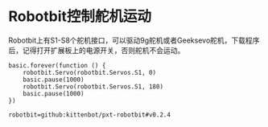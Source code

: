 # Robotbit控制舵机运动

Robotbit上有S1-S8个舵机接口，可以驱动9g舵机或者Geeksevo舵机，下载程序后，记得打开扩展板上的电源开关，否则舵机不会运动。

```blocks
basic.forever(function () {
    robotbit.Servo(robotbit.Servos.S1, 0)
    basic.pause(1000)
    robotbit.Servo(robotbit.Servos.S1, 180)
    basic.pause(1000)
})
```

```package
robotbit=github:kittenbot/pxt-robotbit#v0.2.4
```
